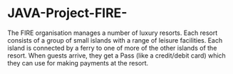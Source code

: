 # JAVA-Project-FIRE-
The FIRE organisation manages a number of luxury resorts. Each resort consists  of a group of small islands with a range of leisure facilities. Each island is connected by a ferry to one of more of the other islands of the resort. When guests arrive, they get a Pass (like a credit/debit card) which they can use for making payments at the resort.

